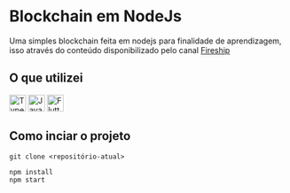 # Blockchain em NodeJs

Uma simples blockchain feita em nodejs para finalidade de aprendizagem, isso através do conteúdo disponibilizado pelo canal [Fireship]('https://www.youtube.com/c/Fireship')

## O que utilizei
<img src="https://img.shields.io/badge/-Typescript-02569B?logo=Typescript&logoColor=white&style=flat-square&logoWidth=30" alt="TypeScript" height="30"/>
<img src="https://img.shields.io/badge/-Javascript-F7DF1E?logo=Javascript&logoColor=white&style=flat-square&logoWidth=30" alt="JavaScript" height="30"/>
<img src="https://img.shields.io/badge/-NodeJS-339933?logo=nodedotjs&logoColor=white&style=flat-square&logoWidth=30" alt="Flutter" height="30"/>


## Como inciar o projeto

```
git clone <repositório-atual>

npm install
npm start
```
